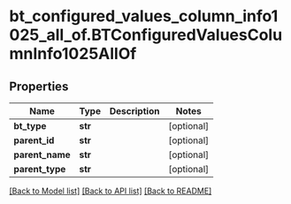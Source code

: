 # bt_configured_values_column_info1025_all_of.BTConfiguredValuesColumnInfo1025AllOf

## Properties
Name | Type | Description | Notes
------------ | ------------- | ------------- | -------------
**bt_type** | **str** |  | [optional] 
**parent_id** | **str** |  | [optional] 
**parent_name** | **str** |  | [optional] 
**parent_type** | **str** |  | [optional] 

[[Back to Model list]](../README.md#documentation-for-models) [[Back to API list]](../README.md#documentation-for-api-endpoints) [[Back to README]](../README.md)


